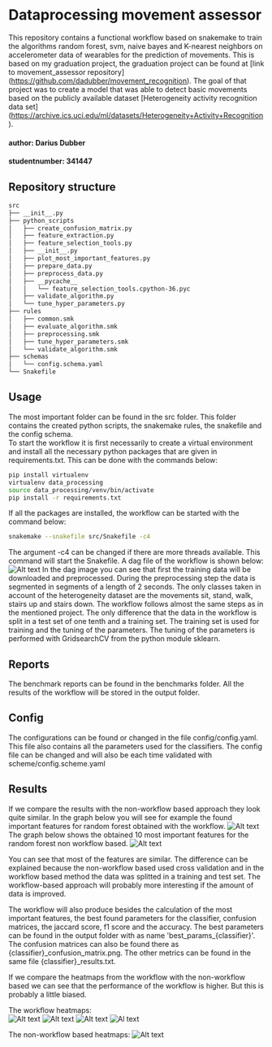 # Dataprocessing movement assessor

This repository contains a functional workflow based on snakemake to train the algorithms random forest, svm, naive 
bayes and K-nearest neighbors on accelerometer data of wearables for the prediction of movements.
This is based on my graduation project, the graduation project can be found at
[link to movement_assessor repository] (https://github.com/dadubber/movement_recognition). The goal of that project was
to create a model that was able to detect basic movements based on the publicly available dataset 
[Heterogeneity activity recognition data set] (https://archive.ics.uci.edu/ml/datasets/Heterogeneity+Activity+Recognition).

#### author: Darius Dubber
#### studentnumber: 341447

## Repository structure
```bash
src
├── __init__.py
├── python_scripts
│   ├── create_confusion_matrix.py
│   ├── feature_extraction.py
│   ├── feature_selection_tools.py
│   ├── __init__.py
│   ├── plot_most_important_features.py
│   ├── prepare_data.py
│   ├── preprocess_data.py
│   ├── __pycache__
│   │   └── feature_selection_tools.cpython-36.pyc
│   ├── validate_algorithm.py
│   └── tune_hyper_parameters.py
├── rules
│   ├── common.smk
│   ├── evaluate_algorithm.smk
│   ├── preprocessing.smk
│   ├── tune_hyper_parameters.smk
│   └── validate_algorithm.smk
├── schemas
│   └── config.schema.yaml
└── Snakefile

```

## Usage
The most important folder can be found in the src folder.
This folder contains the created python scripts, the snakemake rules, the snakefile and the config schema.
<br>
To start the workflow it is first necessarily to create a virtual environment and install all the necessary python 
packages that are given in requirements.txt. This can be done with the commands below:<br>
```bash
pip install virtualenv
virtualenv data_processing
source data_processing/venv/bin/activate
pip install -r requirements.txt
```
If all the packages are installed, the workflow can be started with the command below: <br>
```bash
snakemake --snakefile src/Snakefile -c4
```
The argument -c4 can be changed if there are more threads available. This command will start the Snakefile.
A dag file of the workflow is shown below: <br>
![Alt text](dag.png)
In the dag image you can see that first the training data will be downloaded and preprocessed.
During the preprocessing step the data is segmented in segments of a length of 2 seconds.
The only classes taken in account of the heterogeneity dataset are the movements sit, stand, walk, stairs up and stairs
down.
The workflow follows almost the same steps as in the mentioned project.
The only difference that the data in the workflow is split in a test set of one tenth and a training set. The training
set is used for training and the tuning of the parameters. The tuning of the parameters is performed with GridsearchCV
from the python module sklearn.

## Reports
The benchmark reports can be found in the benchmarks folder.
All the results of the workflow will be stored in the output folder.

## Config
The configurations can be found or changed in the file config/config.yaml.
This file also contains all the parameters used for the classifiers.
The config file can be changed and will also be each time validated with scheme/config.scheme.yaml

## Results
If we compare the results with the non-workflow based approach they look quite similar.
In the graph below you will see for example the found important features for random forest obtained with the workflow.
![Alt text](output/random_forest_most_important_features.png)
The graph below shows the obtained 10 most important features for the random forest non workflow based.
![Alt text](images/permutation_importance_non_snake_make.png)

You can see that most of the features are similar. The difference can be explained because the non-workflow based used 
cross validation and in the workflow based method the data was splitted in a training and test set.
The workflow-based approach will probably more interesting if the amount of data is improved.

The workflow will also produce besides the calculation of the most important features, the best found parameters for the
classifier, confusion matrices, the jaccard score, f1 score and the accuracy. The best parameters can be found in the
output folder with as name 'best_params_{classifier}'. The confusion matrices can also be found there as 
{classifier}_confusion_matrix.png. The other metrics can be found in the same file {classifier}_results.txt.

If we compare the heatmaps from the workflow with the non-workflow based we can see that the performance of the workflow
is higher. But this is probably a little biased. 

The workflow heatmaps: <br>
![Alt text](output/random_forest_confusion_matrix.png)
![Alt text](output/naive_bayes_confusion_matrix.png)
![Alt text](output/knn_confusion_matrix.png)
![Al text](output/svm_confusion_matrix.png)

The non-workflow based heatmaps:
![Alt text](images/heatmaps_non_snake_make.png)

